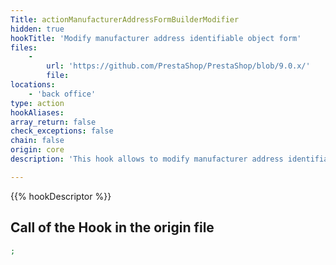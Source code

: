 ```yaml
---
Title: actionManufacturerAddressFormBuilderModifier
hidden: true
hookTitle: 'Modify manufacturer address identifiable object form'
files:
    -
        url: 'https://github.com/PrestaShop/PrestaShop/blob/9.0.x/'
        file: 
locations:
    - 'back office'
type: action
hookAliases: 
array_return: false
check_exceptions: false
chain: false
origin: core
description: 'This hook allows to modify manufacturer address identifiable object forms content by modifying form builder data or FormBuilder itself'

---
```


{{% hookDescriptor %}}

## Call of the Hook in the origin file

```php
;
```
